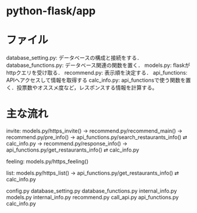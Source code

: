 python-flask/app
===================

# ファイル
database_setting.py: データベースの構成と接続をする．
database_functions.py: データベース関連の関数を置く．
models.py: flaskがhttpクエリを受け取る．
recommend.py: 表示順を決定する．
api_functions: APIへアクセスして情報を取得する
calc_info.py: api_functionsで使う関数を置く．投票数やオススメ度など，レスポンスする情報を計算する。

# 主な流れ
invite: 
	models.py/https_invite()
		→ recommend.py/recommend_main()
			→ recommend.py/pre_info()
			→ api_functions.py/search_restaurants_info()
				⇄ calc_info.py
			→ recommend.py/response_info()
			→ api_functions.py/get_restaurants_info()
				⇄ calc_info.py

feeling: 
	models.py/https_feeling()

list:
	models.py/https_list()
		→ api_functions.py/get_restaurants_info()
				⇄ calc_info.py

config.py
database_setting.py
database_functions.py
internal_info.py
models.py
internal_info.py
recommend.py
call_api.py
api_functions.py
calc_info.py

